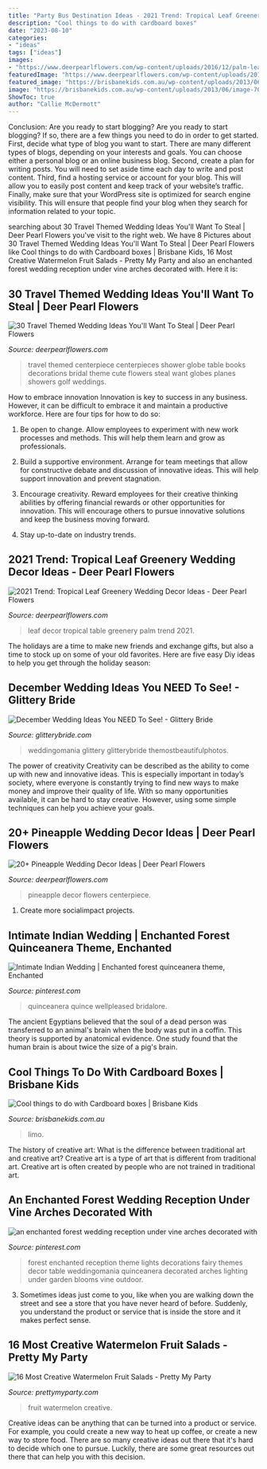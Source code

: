 ```yaml
---
title: "Party Bus Destination Ideas - 2021 Trend: Tropical Leaf Greenery Wedding Decor Ideas"
description: "Cool things to do with cardboard boxes"
date: "2023-08-10"
categories:
- "ideas"
tags: ["ideas"]
images:
- "https://www.deerpearlflowers.com/wp-content/uploads/2016/12/palm-leaf-wedding-table-runner.jpg"
featuredImage: "https://www.deerpearlflowers.com/wp-content/uploads/2016/12/palm-leaf-wedding-table-runner.jpg"
featured_image: "https://brisbanekids.com.au/wp-content/uploads/2013/06/image-703x937.jpeg"
image: "https://brisbanekids.com.au/wp-content/uploads/2013/06/image-703x937.jpeg"
ShowToc: true
author: "Callie McDermott"
---
```



Conclusion: Are you ready to start blogging?
Are you ready to start blogging? If so, there are a few things you need to do in order to get started. First, decide what type of blog you want to start. There are many different types of blogs, depending on your interests and goals. You can choose either a personal blog or an online business blog. Second, create a plan for writing posts. You will need to set aside time each day to write and post content. Third, find a hosting service or account for your blog. This will allow you to easily post content and keep track of your website’s traffic. Finally, make sure that your WordPress site is optimized for search engine visibility. This will ensure that people find your blog when they search for information related to your topic.

	

		
searching about 30 Travel Themed Wedding Ideas You&#039;ll Want To Steal | Deer Pearl Flowers you've visit to the right web. We have 8 Pictures about 30 Travel Themed Wedding Ideas You&#039;ll Want To Steal | Deer Pearl Flowers like Cool things to do with Cardboard boxes | Brisbane Kids, 16 Most Creative Watermelon Fruit Salads - Pretty My Party and also an enchanted forest wedding reception under vine arches decorated with. Here it is:
		
    
## 30 Travel Themed Wedding Ideas You&#039;ll Want To Steal | Deer Pearl Flowers

<img loading=lazy src="http://www.deerpearlflowers.com/wp-content/uploads/2015/04/cute-centerpiece-with-books-globes-and-planes.jpg" onerror="this.onerror=null;this.src='https://tse2.mm.bing.net/th?id=OIP.QoFEq_QljfrftPa5DBhNNQHaLC&amp;pid=15.1';" alt="30 Travel Themed Wedding Ideas You&#039;ll Want To Steal | Deer Pearl Flowers">

_Source: deerpearlflowers.com_

>travel themed centerpiece centerpieces shower globe table books decorations bridal theme cute flowers steal want globes planes showers golf weddings. 

	

How to embrace innovation
Innovation is key to success in any business. However, it can be difficult to embrace it and maintain a productive workforce. Here are four tips for how to do so:
1) Be open to change. Allow employees to experiment with new work processes and methods. This will help them learn and grow as professionals.

2) Build a supportive environment. Arrange for team meetings that allow for constructive debate and discussion of innovative ideas. This will help support innovation and prevent stagnation.

3) Encourage creativity. Reward employees for their creative thinking abilities by offering financial rewards or other opportunities for innovation. This will encourage others to pursue innovative solutions and keep the business moving forward.

4) Stay up-to-date on industry trends.

    
## 2021 Trend: Tropical Leaf Greenery Wedding Decor Ideas - Deer Pearl Flowers

<img loading=lazy src="https://www.deerpearlflowers.com/wp-content/uploads/2016/12/palm-leaf-wedding-table-runner.jpg" onerror="this.onerror=null;this.src='https://tse1.mm.bing.net/th?id=OIP.7m7Tr1JBputOFl2u3jca9AHaLF&amp;pid=15.1';" alt="2021 Trend: Tropical Leaf Greenery Wedding Decor Ideas - Deer Pearl Flowers">

_Source: deerpearlflowers.com_

>leaf decor tropical table greenery palm trend 2021. 

	

The holidays are a time to make new friends and exchange gifts, but also a time to stock up on some of your old favorites. Here are five easy Diy ideas to help you get through the holiday season: 

    
## December Wedding Ideas You NEED To See! - Glittery Bride

<img loading=lazy src="https://glitterybride.com/wp-content/uploads/2017/11/Gorski_Gorski_SimplyKStudios_GregLisaSneakPeek22_big.jpg" onerror="this.onerror=null;this.src='https://tse3.mm.bing.net/th?id=OIP.96xERe1nbeg-XE_xspVdogHaLH&amp;pid=15.1';" alt="December Wedding Ideas You NEED To See! - Glittery Bride">

_Source: glitterybride.com_

>weddingomania glittery glitterybride themostbeautifulphotos. 

	

The power of creativity
Creativity can be described as the ability to come up with new and innovative ideas. This is especially important in today’s society, where everyone is constantly trying to find new ways to make money and improve their quality of life. With so many opportunities available, it can be hard to stay creative. However, using some simple techniques can help you achieve your goals.

    
## 20+ Pineapple Wedding Decor Ideas | Deer Pearl Flowers

<img loading=lazy src="http://www.deerpearlflowers.com/wp-content/uploads/2015/07/pineapples-to-hold-centerpiece-flowers.jpg" onerror="this.onerror=null;this.src='https://tse3.mm.bing.net/th?id=OIP.o8FARRP7-6EPi426Bp-LvQHaLH&amp;pid=15.1';" alt="20+ Pineapple Wedding Decor Ideas | Deer Pearl Flowers">

_Source: deerpearlflowers.com_

>pineapple decor flowers centerpiece. 

	

1. Create more socialimpact projects.

    
## Intimate Indian Wedding | Enchanted Forest Quinceanera Theme, Enchanted

<img loading=lazy src="https://i.pinimg.com/736x/d5/20/02/d520028950e8f3a683efcfd4186d2acb--table-names-corporate-events.jpg" onerror="this.onerror=null;this.src='https://tse3.mm.bing.net/th?id=OIP.7E4IboPbiYYvQp4Coxb89gHaLH&amp;pid=15.1';" alt="Intimate Indian Wedding | Enchanted forest quinceanera theme, Enchanted">

_Source: pinterest.com_

>quinceanera quince wellpleased bridalore. 

	

The ancient Egyptians believed that the soul of a dead person was transferred to an animal's brain when the body was put in a coffin. This theory is supported by anatomical evidence. One study found that the human brain is about twice the size of a pig's brain.

    
## Cool Things To Do With Cardboard Boxes | Brisbane Kids

<img loading=lazy src="https://brisbanekids.com.au/wp-content/uploads/2013/06/image-703x937.jpeg" onerror="this.onerror=null;this.src='https://tse2.mm.bing.net/th?id=OIP.9yMyV8xPChvXif1a_yL3aQHaJ3&amp;pid=15.1';" alt="Cool things to do with Cardboard boxes | Brisbane Kids">

_Source: brisbanekids.com.au_

>limo. 

	

The history of creative art: What is the difference between traditional art and creative art?
Creative art is a type of art that is different from traditional art. Creative art is often created by people who are not trained in traditional art.

    
## An Enchanted Forest Wedding Reception Under Vine Arches Decorated With

<img loading=lazy src="https://i.pinimg.com/736x/bf/be/14/bfbe14c212889d35c9eb326c1ed2295e.jpg" onerror="this.onerror=null;this.src='https://tse2.mm.bing.net/th?id=OIP.R9v9FrqtXwznMGT0h_4VtgHaLG&amp;pid=15.1';" alt="an enchanted forest wedding reception under vine arches decorated with">

_Source: pinterest.com_

>forest enchanted reception theme lights decorations fairy themes decor table weddingomania quinceanera decorated arches lighting under garden blooms vine outdoor. 

	

3. Sometimes ideas just come to you, like when you are walking down the street and see a store that you have never heard of before. Suddenly, you understand the product or service that is inside the store and it makes perfect sense.

    
## 16 Most Creative Watermelon Fruit Salads - Pretty My Party

<img loading=lazy src="https://www.prettymyparty.com/wp-content/uploads/2016/06/fd60de6c3c5bdd267a87f3fd987f88b7.jpg" onerror="this.onerror=null;this.src='https://tse1.mm.bing.net/th?id=OIP.MmWDvytd43kcDXbc3jEvsAHaJ4&amp;pid=15.1';" alt="16 Most Creative Watermelon Fruit Salads - Pretty My Party">

_Source: prettymyparty.com_

>fruit watermelon creative. 

	

Creative ideas can be anything that can be turned into a product or service. For example, you could create a new way to heat up coffee, or create a new way to store food. There are so many creative ideas out there that it's hard to decide which one to pursue. Luckily, there are some great resources out there that can help you with this decision.

